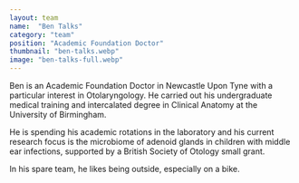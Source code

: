 ```yaml
---
layout: team
name:  "Ben Talks"
category: "team"
position: "Academic Foundation Doctor"
thumbnail: "ben-talks.webp"
image: "ben-talks-full.webp"
---
```

Ben is an Academic Foundation Doctor in Newcastle Upon Tyne with a particular interest in Otolaryngology. He carried out his undergraduate medical training and intercalated degree in Clinical Anatomy at the University of Birmingham. 

He is spending his academic rotations in the laboratory and his current research focus is the microbiome of adenoid glands in children with middle ear infections, supported by a British Society of Otology small grant. 

In his spare team, he likes being outside, especially on a bike. 